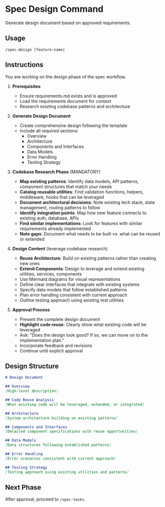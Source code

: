 # Spec Design Command

Generate design document based on approved requirements.

## Usage
```
/spec-design [feature-name]
```

## Instructions
You are working on the design phase of the spec workflow.

1. **Prerequisites**
   - Ensure requirements.md exists and is approved
   - Load the requirements document for context
   - Research existing codebase patterns and architecture

2. **Generate Design Document**
   - Create comprehensive design following the template
   - Include all required sections:
     - Overview
     - Architecture
     - Components and Interfaces
     - Data Models
     - Error Handling
     - Testing Strategy

3. **Codebase Research Phase** (MANDATORY)
   - **Map existing patterns**: Identify data models, API patterns, component structures that match your needs
   - **Catalog reusable utilities**: Find validation functions, helpers, middleware, hooks that can be leveraged
   - **Document architectural decisions**: Note existing tech stack, state management, routing patterns to follow
   - **Identify integration points**: Map how new feature connects to existing auth, database, APIs
   - **Find similar implementations**: Look for features with similar requirements already implemented
   - **Note gaps**: Document what needs to be built vs. what can be reused or extended

4. **Design Content** (leverage codebase research)
   - **Reuse Architecture**: Build on existing patterns rather than creating new ones
   - **Extend Components**: Design to leverage and extend existing utilities, services, components
   - Use Mermaid diagrams for visual representations
   - Define clear interfaces that integrate with existing systems
   - Specify data models that follow established patterns
   - Plan error handling consistent with current approach
   - Outline testing approach using existing test utilities

5. **Approval Process**
   - Present the complete design document
   - **Highlight code reuse**: Clearly show what existing code will be leveraged
   - Ask: "Does the design look good? If so, we can move on to the implementation plan."
   - Incorporate feedback and revisions
   - Continue until explicit approval

## Design Structure
```markdown
# Design Document

## Overview
[High-level description]

## Code Reuse Analysis
[What existing code will be leveraged, extended, or integrated]

## Architecture
[System architecture building on existing patterns]

## Components and Interfaces
[Detailed component specifications with reuse opportunities]

## Data Models
[Data structures following established patterns]

## Error Handling
[Error scenarios consistent with current approach]

## Testing Strategy
[Testing approach using existing utilities and patterns]
```

## Next Phase
After approval, proceed to `/spec-tasks`.
